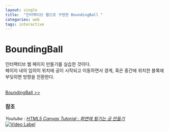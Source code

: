```yaml
---
layout: single
title:  "인터랙티브 웹으로 구현한 BoundingBall "
categories: web
tags: interactive
---
```


# BoundingBall

인터랙티브 웹 페이지 만들기를 실습한 것이다.
<br>페이지 내의 임의이 위치에 공이 시작되고 이동하면서 경계, 혹은 중간에 위치한 블록에 부딪히면 방향을 전환한다.

<br>[BoundingBall >>](https://devgyu97.github.io/BoundingBall/)

### 참조
<i>Youtube : [HTML5 Canvas Tutorial : 화면에 튕기는 공 만들기](https://www.youtube.com/watch?v=sLCiI6d5vTM)</i>
<br>[![Video Label](https://i.ytimg.com/vi/sLCiI6d5vTM/0.jpg)](https://www.youtube.com/watch?v=sLCiI6d5vTM)
